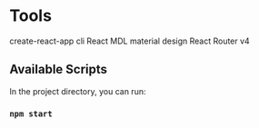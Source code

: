 # Tools
create-react-app cli
React MDL material design
React Router v4

## Available Scripts

In the project directory, you can run:

### `npm start`



